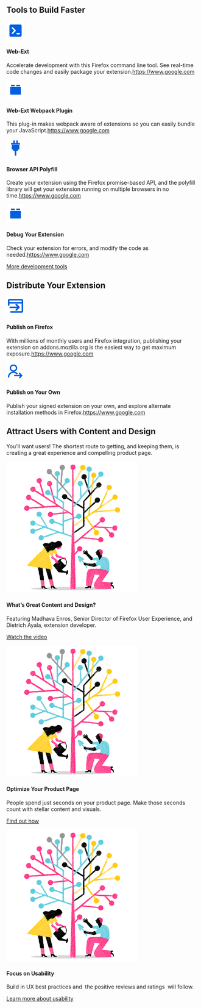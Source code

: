 <!-- Section Intro -->
<div class="section-intro">
<div class="grid-container grid-x grid-padding-x align-center tiles-outside">
<div class="cell small-12 medium-8 large-6 text-center" markdown="1">

## Tools to Build Faster

</div>
</div>
<div class="grid-container grid-x grid-padding-x tiles-container">

<!-- Tile 1 -->
<div class="cell small-12 medium-6 tile-compact block-link" markdown="1">

![Web-Ext](assets/img/icons/web-ext.svg "Web-Ext")

#### Web-Ext

Accelerate development with this Firefox command line tool. See real-time code changes and easily package your extension.<https://www.google.com>

</div>
<!-- END: Tile 1 -->

<!-- Tile 2 -->
<div class="cell small-12 medium-6 tile-compact block-link" markdown="1">

![Web-Ext Webpack Plugin](assets/img/icons/plugin.svg "Web-Ext Webpack Plugin")

#### Web-Ext Webpack Plugin

This plug-in makes webpack aware of extensions so you can easily bundle your JavaScript.<https://www.google.com>

</div>
<!-- END: Tile 2 -->

<!-- Tile 3 -->
<div class="cell small-12 medium-6 tile-compact block-link" markdown="1">

![Browser API Polyfill](assets/img/icons/browser-api.svg "Browser API Polyfill")

#### Browser API Polyfill

Create your extension using the Firefox promise-based API, and the polyfill library will get your extension running on multiple browsers in no time.<https://www.google.com>

</div>
<!-- END: Tile 3 -->

<!-- Tile 4 -->
<div class="cell small-12 medium-6 tile-compact block-link" markdown="1">

![Debug Your Extension](assets/img/icons/plugin.svg "Debug Your Extension")

#### Debug Your Extension

Check your extension for errors, and modify the code as needed.<https://www.google.com>

</div>
<!-- END: Tile 4 -->

</div>
<div class="grid-container grid-x grid-padding-x align-center tiles-outside">
<div class="cell small-12 medium-8 large-6 text-center" markdown="1">

[More development tools](https://www.google.com)

</div>
</div>
</div>
<!-- END: Section Intro -->


<!-- Section Tiles -->
<div class="section-tiles">
<div class="grid-container grid-x grid-padding-x align-center tiles-outside">
<div class="cell small-12 medium-8 large-6 text-center" markdown="1">

## Distribute Your Extension

</div>
</div>
<div class="grid-container grid-x grid-padding-x align-center tiles-container">

<!-- Tile 1 -->
<div class="cell small-12 medium-6 tile-compact block-link" markdown="1">

![Publish on Firefox](assets/img/icons/publish-on-firefox.svg "Publish on Firefox")

#### Publish on Firefox

With millions of monthly users and Firefox integration, publishing your extension on addons.mozilla.org is the easiest way to get maximum exposure.<https://www.google.com>

</div>
<!-- END: Tile 1 -->

<!-- Tile 2 -->
<div class="cell small-12 medium-6 tile-compact block-link" markdown="1">

![Publish on Your Own](assets/img/icons/publish-on-own.svg "Publish on Your Own")

#### Publish on Your Own

Publish your signed extension on your own, and explore alternate installation methods in Firefox.<https://www.google.com>

</div>
<!-- END: Tile 2 -->

</div>
</div>
<!-- END: Section Tiles -->


<!-- Section More -->
<div class="section-more">
<div class="grid-container grid-x grid-padding-x align-center more-intro">
<div class="cell small-12 medium-10 large-8 text-center" markdown="1">

## Attract Users with Content and Design

You’ll want users! The shortest route to getting, and keeping them, is creating a great experience and compelling product page.

</div>
</div>

<div class="grid-container grid-x grid-padding-x align-center tiles-container">

<!-- Tile 1 -->
<div class="cell small-12 medium-4 tile-borderless" markdown="1">

![What’s Great Content and Design?](assets/img/billboard-more-power.f83d248d8724.png "What’s Great Content and Design?")

#### What’s Great Content and Design?

Featuring Madhava Enros, Senior Director of Firefox User Experience, and Dietrich Ayala, extension developer.

[Watch the video](https://www.google.com)

</div>
<!-- END: Tile 1 -->

<!-- Tile 2 -->
<div class="cell small-12 medium-4 tile-borderless" markdown="1">

![Optimize Your Product Page](assets/img/billboard-more-power.f83d248d8724.png "Optimize Your Product Page")

#### Optimize Your Product Page

People spend just seconds on your product page. Make those seconds count with stellar content and visuals.

[Find out how](https://www.google.com)

</div>
<!-- END: Tile 2 -->

<!-- Tile 3 -->
<div class="cell small-12 medium-4 tile-borderless" markdown="1">

![Focus on Usability](assets/img/billboard-more-power.f83d248d8724.png "Focus on Usability")

#### Focus on Usability

Build in UX best practices and  the positive reviews and ratings  will follow.

[Learn more about usability](https://www.google.com)

</div>
<!-- END: Tile 3 -->

</div>
</div>
<!-- END: Section More -->
